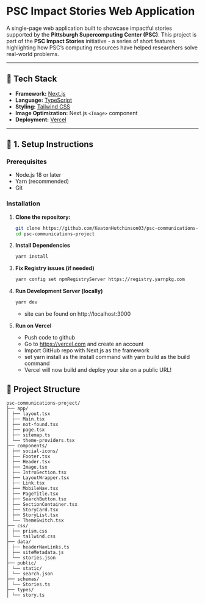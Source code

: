 # PSC Impact Stories Web Application

A single-page web application built to showcase impactful stories supported by the **Pittsburgh Supercomputing Center (PSC)**. This project is part of the **PSC Impact Stories** initiative - a series of short features highlighting how PSC’s computing resources have helped researchers solve real-world problems.

---

## 🚀 Tech Stack

- **Framework:** [Next.js](https://nextjs.org/)
- **Language:** [TypeScript](https://www.typescriptlang.org/)
- **Styling:** [Tailwind CSS](https://tailwindcss.com/)
- **Image Optimization:** Next.js `<Image>` component
- **Deployment:** [Vercel](https://vercel.com/)

---

## 🧰 1. Setup Instructions

### Prerequisites

- Node.js 18 or later
- Yarn (recommended)
- Git

### Installation

1. **Clone the repository:**

   ```bash
   git clone https://github.com/KeatonHutchinson03/psc-communications-project.git
   cd psc-communications-project

   ```

2. **Install Dependencies**

   ```bash
   yarn install
   ```

3. **Fix Registry issues (if needed)**

   ```bash
   yarn config set npmRegistryServer https://registry.yarnpkg.com
   ```

4. **Run Development Server (locally)**

   ```bash
   yarn dev

   ```

   - site can be found on http://localhost:3000

5. **Run on Vercel**
   - Push code to github
   - Go to https://vercel.com and create an account
   - Import GitHub repo with Next.js as the framework
   - set yarn install as the install command with yarn build as the build command
   - Vercel will now build and deploy your site on a public URL!

## 📁 Project Structure

```
psc-communications-project/
├── app/
│ ├── layout.tsx
│ ├── Main.tsx
│ ├── not-found.tsx
│ ├── page.tsx
│ ├── sitemap.ts
│ └── theme-providers.tsx
├── components/
│ ├── social-icons/
│ ├── Footer.tsx
│ ├── Header.tsx
│ ├── Image.tsx
│ ├── IntroSection.tsx
│ ├── LayoutWrapper.tsx
│ ├── Link.tsx
│ ├── MobileNav.tsx
│ ├── PageTitle.tsx
│ ├── SearchButton.tsx
│ ├── SectionContainer.tsx
│ ├── StoryCard.tsx
│ ├── StoryList.tsx
│ └── ThemeSwitch.tsx
├── css/
│ ├── prism.css
│ └── tailwind.css
├── data/
│ ├── headerNavLinks.ts
│ ├── siteMetadata.js
│ └── stories.json
├── public/
│ └── static/
│ └── search.json
├── schemas/
│ └── Stories.ts
├── types/
│ └── story.ts
```

